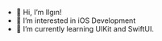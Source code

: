 - 👋 Hi, I’m Ilgın!
- 👀 I’m interested in iOS Development
- 🌱 I’m currently learning UIKit and SwiftUI.



